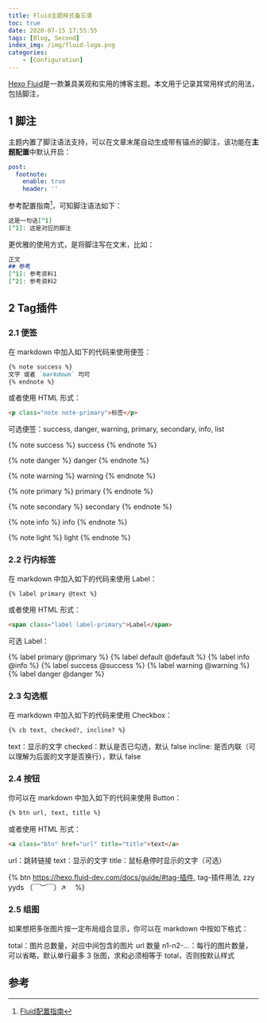 ```yaml
---
title: Fluid主题样式备忘录
toc: true
date: 2020-07-15 17:55:55
tags: [Blog, Second]
index_img: /img/fluid-logo.png
categories:
	- [Configuration]
---
```


[Hexo Fluid](https://hexo.fluid-dev.com/docs/)是一款兼具美观和实用的博客主题。本文用于记录其常用样式的用法，包括脚注，

<!--more-->

## 1 脚注

主题内置了脚注语法支持，可以在文章末尾自动生成带有锚点的脚注，该功能在**主题配置**中默认开启：

```yaml
post:
  footnote:
    enable: true
    header: ''
```

参考配置指南[^1]，可知脚注语法如下：

```markdown
这是一句话[^1]
[^1]: 这是对应的脚注
```

更优雅的使用方式，是将脚注写在文末，比如：

```markdown
正文
## 参考
[^1]: 参考资料1
[^2]: 参考资料2
```

## 2 Tag插件

### 2.1 便签

在 markdown 中加入如下的代码来使用便签：

```markdown
{% note success %}
文字 或者 `markdown` 均可
{% endnote %}
```

或者使用 HTML 形式：

```html
<p class="note note-primary">标签</p>
```

<p class="note note-primary">可选便签：success, danger, warning, primary, secondary, info, list</p>
{% note success %}
success
{% endnote %}

{% note danger %}
danger
{% endnote %}

{% note warning %}
warning
{% endnote %}

{% note primary %}
primary
{% endnote %}

{% note secondary %}
secondary
{% endnote %}

{% note info %}
info
{% endnote %}

{% note light %}
light
{% endnote %}

### 2.2 行内标签

在 markdown 中加入如下的代码来使用 Label：

```markdown
{% label primary @text %}
```

或者使用 HTML 形式：

```html
<span class="label label-primary">Label</span>
```

可选 Label：

{% label primary @primary %} {% label default @default %} {% label info @info %} {% label success  @success %} {% label warning @warning %} {% label danger @danger %}

### 2.3 勾选框

在 markdown 中加入如下的代码来使用 Checkbox：

```markdown
{% cb text, checked?, incline? %}
```

text：显示的文字
checked：默认是否已勾选，默认 false
incline: 是否内联（可以理解为后面的文字是否换行），默认 false

### 2.4 按钮

你可以在 markdown 中加入如下的代码来使用 Button：

```markdown
{% btn url, text, title %}
```

或者使用 HTML 形式：

```html
<a class="btn" href="url" title="title">text</a>
```

url：跳转链接
text：显示的文字
title：鼠标悬停时显示的文字（可选）

{% btn https://hexo.fluid-dev.com/docs/guide/#tag-插件, tag-插件用法, zzy yyds （￣︶￣）↗　 %}

### 2.5 组图

如果想把多张图片按一定布局组合显示，你可以在 markdown 中按如下格式：

total：图片总数量，对应中间包含的图片 url 数量
n1-n2-...：每行的图片数量，可以省略，默认单行最多 3 张图，求和必须相等于 total，否则按默认样式

## 参考

[^1]: [Fluid配置指南](https://hexo.fluid-dev.com/docs/guide/#脚注)
